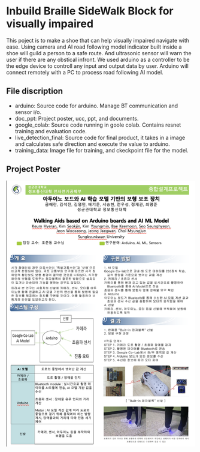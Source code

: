 # Inbuild Braille SideWalk Block for visually impaired
This poject is to make a shoe that can help visually impaired navigate with ease. Using camera and AI road following model indicator built inside a shoe will guild a person to a safe route. And ultrasonic sensor will warn the user if there are any obstical infront. We used arduino as a controller to be the edge device to controll any input and output data by user. Arduino will connect remotely with a PC to process road following AI model.

## File discription
- arduino: Source code for arduino. Manage BT communication and sensor i/o.
- doc_ppt: Project poster, ucc, ppt, and documents.
- google_colab: Source code running in goole colab. Contains resnet training and evaluation code.
- live_detection_final: Source code for final product, it takes in a image and calculates safe direction and execute the value to arduino.
- training_data: Image file for training, and ckeckpoint file for the model.

## Project Poster
![](x/Screenshot%202023-12-16%20at%2010.20.56%20PM.png)


